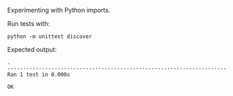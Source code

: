 
Experimenting with Python imports.

Run tests with:

```
python -m unittest discover
```


Expected output:

```
.
----------------------------------------------------------------------
Ran 1 test in 0.000s

OK
```
